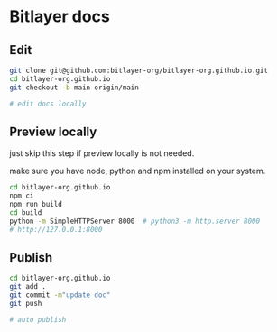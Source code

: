 # Bitlayer docs

## Edit
```bash
git clone git@github.com:bitlayer-org/bitlayer-org.github.io.git 
cd bitlayer-org.github.io
git checkout -b main origin/main

# edit docs locally
```

## Preview locally
just skip this step if preview locally is not needed. 

make sure you have node, python and npm installed on your system. 

```bash
cd bitlayer-org.github.io
npm ci
npm run build
cd build
python -m SimpleHTTPServer 8000  # python3 -m http.server 8000
# http://127.0.0.1:8000
```

## Publish
```bash
cd bitlayer-org.github.io
git add .
git commit -m"update doc"
git push

# auto publish
```
